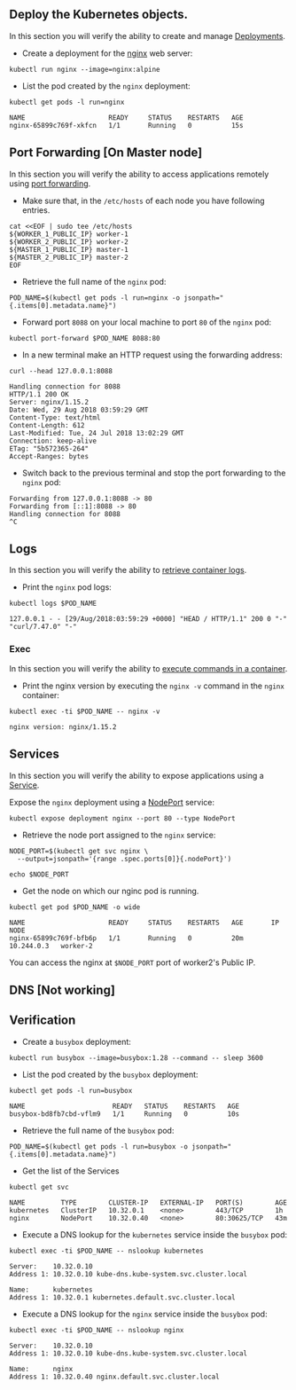 ## Deploy the Kubernetes objects. 
In this section you will verify the ability to create and manage [Deployments](https://kubernetes.io/docs/concepts/workloads/controllers/deployment/).

- Create a deployment for the [nginx](https://nginx.org/en/) web server:




```command
kubectl run nginx --image=nginx:alpine
```

- List the pod created by the `nginx` deployment:




```command
kubectl get pods -l run=nginx
```
```
NAME                     READY     STATUS    RESTARTS   AGE
nginx-65899c769f-xkfcn   1/1       Running   0          15s
```

## Port Forwarding [On Master node]

In this section you will verify the ability to access applications remotely using [port forwarding](https://kubernetes.io/docs/tasks/access-application-cluster/port-forward-access-application-cluster/).

- Make sure that, in the `/etc/hosts` of each node you have following entries.




```command
cat <<EOF | sudo tee /etc/hosts
${WORKER_1_PUBLIC_IP} worker-1
${WORKER_2_PUBLIC_IP} worker-2
${MASTER_1_PUBLIC_IP} master-1 
${MASTER_2_PUBLIC_IP} master-2 
EOF
```

- Retrieve the full name of the `nginx` pod:




```command
POD_NAME=$(kubectl get pods -l run=nginx -o jsonpath="{.items[0].metadata.name}")
```

- Forward port `8088` on your local machine to port `80` of the `nginx` pod:




```command
kubectl port-forward $POD_NAME 8088:80
```


- In a new terminal make an HTTP request using the forwarding address:




```command
curl --head 127.0.0.1:8088
```
```
Handling connection for 8088
HTTP/1.1 200 OK
Server: nginx/1.15.2
Date: Wed, 29 Aug 2018 03:59:29 GMT
Content-Type: text/html
Content-Length: 612
Last-Modified: Tue, 24 Jul 2018 13:02:29 GMT
Connection: keep-alive
ETag: "5b572365-264"
Accept-Ranges: bytes
```

- Switch back to the previous terminal and stop the port forwarding to the `nginx` pod:

```
Forwarding from 127.0.0.1:8088 -> 80
Forwarding from [::1]:8088 -> 80
Handling connection for 8088
^C
```

## Logs

In this section you will verify the ability to [retrieve container logs](https://kubernetes.io/docs/concepts/cluster-administration/logging/).

- Print the `nginx` pod logs:




```command
kubectl logs $POD_NAME
```
```
127.0.0.1 - - [29/Aug/2018:03:59:29 +0000] "HEAD / HTTP/1.1" 200 0 "-" "curl/7.47.0" "-"
```

### Exec

In this section you will verify the ability to [execute commands in a container](https://kubernetes.io/docs/tasks/debug-application-cluster/get-shell-running-container/#running-individual-commands-in-a-container).

- Print the nginx version by executing the `nginx -v` command in the `nginx` container:




```command
kubectl exec -ti $POD_NAME -- nginx -v
```
```
nginx version: nginx/1.15.2
```

## Services

In this section you will verify the ability to expose applications using a [Service](https://kubernetes.io/docs/concepts/services-networking/service/).

Expose the `nginx` deployment using a [NodePort](https://kubernetes.io/docs/concepts/services-networking/service/#type-nodeport) service:




```command
kubectl expose deployment nginx --port 80 --type NodePort
```

- Retrieve the node port assigned to the `nginx` service:




```command
NODE_PORT=$(kubectl get svc nginx \
  --output=jsonpath='{range .spec.ports[0]}{.nodePort}')
  
echo $NODE_PORT  
```      

- Get the node on which our nginc pod is running.




```command
kubectl get pod $POD_NAME -o wide
```
```
NAME                     READY     STATUS    RESTARTS   AGE       IP           NODE
nginx-65899c769f-bfb6p   1/1       Running   0          20m       10.244.0.3   worker-2
```
You can access the nginx at `$NODE_PORT` port of worker2's Public IP.


## DNS [Not working]

## Verification

- Create a `busybox` deployment:




```command
kubectl run busybox --image=busybox:1.28 --command -- sleep 3600
```

- List the pod created by the `busybox` deployment:




```command
kubectl get pods -l run=busybox
```
```
NAME                      READY   STATUS    RESTARTS   AGE
busybox-bd8fb7cbd-vflm9   1/1     Running   0          10s
```

- Retrieve the full name of the `busybox` pod:




```command
POD_NAME=$(kubectl get pods -l run=busybox -o jsonpath="{.items[0].metadata.name}")
```

- Get the list of the Services




```command
kubectl get svc
```
```
NAME         TYPE        CLUSTER-IP   EXTERNAL-IP   PORT(S)        AGE
kubernetes   ClusterIP   10.32.0.1    <none>        443/TCP        1h
nginx        NodePort    10.32.0.40   <none>        80:30625/TCP   43m
```

- Execute a DNS lookup for the `kubernetes` service inside the `busybox` pod:




```command
kubectl exec -ti $POD_NAME -- nslookup kubernetes
```
```
Server:    10.32.0.10
Address 1: 10.32.0.10 kube-dns.kube-system.svc.cluster.local

Name:      kubernetes
Address 1: 10.32.0.1 kubernetes.default.svc.cluster.local

```

- Execute a DNS lookup for the `nginx` service inside the `busybox` pod:




```command
kubectl exec -ti $POD_NAME -- nslookup nginx
```
```
Server:    10.32.0.10
Address 1: 10.32.0.10 kube-dns.kube-system.svc.cluster.local

Name:      nginx
Address 1: 10.32.0.40 nginx.default.svc.cluster.local
```
